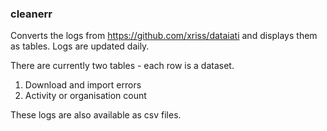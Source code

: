 ### cleanerr

Converts the logs from https://github.com/xriss/dataiati and displays them as tables. Logs are updated daily.

There are currently two tables - each row is a dataset.

1. Download and import errors
2. Activity or organisation count

These logs are also available as csv files.
